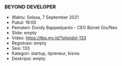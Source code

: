 ### BEYOND DEVELOPER

- Waktu: Selasa, 7 September 2021
- Pukul: 19:00
- Pemateri: Dondy Bappedyanto - CEO Biznet Gio/Neo
- Slide: empty
- Video: https://tbp.my.id/?phpidol-133
- Registrasi: empty
- Sesi: 133
- Kategori: startup, itpreneur, bisnis
- Deskripsi: empty